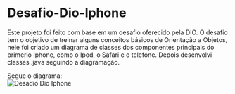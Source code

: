 # Desafio-Dio-Iphone

Este projeto foi feito com base em um desafio oferecido pela DIO. O desafio tem o objetivo de treinar alguns conceitos básicos de Orientação a Objetos, nele foi criado um diagrama de classes dos componentes principais do primerio Iphone, como o Ipod, o Safari e o telefone. Depois desenvolvi classes .java seguindo a diagramação.

Segue o diagrama:  
![Desadio Dio Iphone](https://github.com/pedrohp28/Desafio-Dio-Iphone/assets/91918544/9a60356b-015b-478b-88e5-d4975416aaaa)
